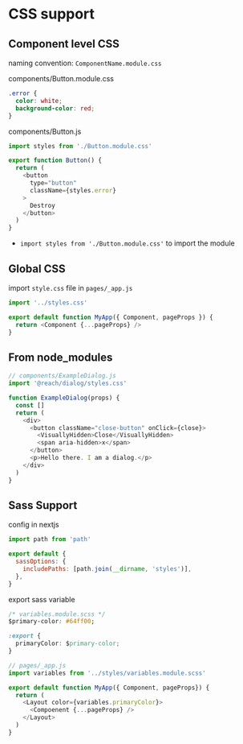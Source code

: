 # CSS support

## Component level CSS

naming convention: `ComponentName.module.css`

components/Button.module.css

```css
.error {
  color: white;
  background-color: red;
}
```

components/Button.js

```js
import styles from './Button.module.css'

export function Button() {
  return (
    <button
      type="button"
      className={styles.error}
    >
      Destroy
    </button>
  )
}
```

- `import styles from './Button.module.css'` to import the module

## Global CSS

import `style.css` file in `pages/_app.js`

```js
import '../styles.css'

export default function MyApp({ Component, pageProps }) {
  return <Component {...pageProps} />
}
```

## From node_modules 

```js
// components/ExampleDialog.js
import '@reach/dialog/styles.css'

function ExampleDialog(props) {
  const []
  return (
    <div>
      <button className="close-button" onClick={close}>
        <VisuallyHidden>Close</VisuallyHidden>
        <span aria-hidden>x</span>
      </button>
      <p>Hello there. I am a dialog.</p>
    </div>
  )
}
```

## Sass Support

config in nextjs

```js
import path from 'path'

export default {
  sassOptions: {
    includePaths: [path.join(__dirname, 'styles')],
  },
}
```

export sass variable

```css
/* variables.module.scss */
$primary-color: #64ff00;

:export {
  primaryColor: $primary-color;
}
```

```js
// pages/_app.js
import variables from '../styles/variables.module.scss'

export default function MyApp({ Component, pageProps}) {
  return (
    <Layout color={variables.primaryColor}>
      <Compoenent {...pageProps} />
    </Layout>
  )
}
```



